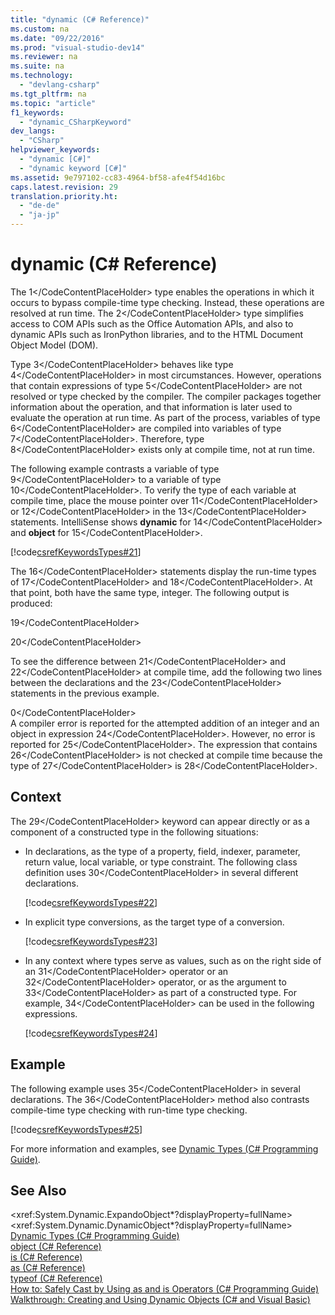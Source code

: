 ```yaml
---
title: "dynamic (C# Reference)"
ms.custom: na
ms.date: "09/22/2016"
ms.prod: "visual-studio-dev14"
ms.reviewer: na
ms.suite: na
ms.technology: 
  - "devlang-csharp"
ms.tgt_pltfrm: na
ms.topic: "article"
f1_keywords: 
  - "dynamic_CSharpKeyword"
dev_langs: 
  - "CSharp"
helpviewer_keywords: 
  - "dynamic [C#]"
  - "dynamic keyword [C#]"
ms.assetid: 9e797102-cc83-4964-bf58-afe4f54d16bc
caps.latest.revision: 29
translation.priority.ht: 
  - "de-de"
  - "ja-jp"
---
```

# dynamic (C# Reference)
The <CodeContentPlaceHolder>1\</CodeContentPlaceHolder> type enables the operations in which it occurs to bypass compile-time type checking. Instead, these operations are resolved at run time. The <CodeContentPlaceHolder>2\</CodeContentPlaceHolder> type simplifies access to COM APIs such as the Office Automation APIs, and also to dynamic APIs such as IronPython libraries, and to the HTML Document Object Model (DOM).  
  
 Type <CodeContentPlaceHolder>3\</CodeContentPlaceHolder> behaves like type <CodeContentPlaceHolder>4\</CodeContentPlaceHolder> in most circumstances. However, operations that contain expressions of type <CodeContentPlaceHolder>5\</CodeContentPlaceHolder> are not resolved or type checked by the compiler. The compiler packages together information about the operation, and that information is later used to evaluate the operation at run time. As part of the process, variables of type <CodeContentPlaceHolder>6\</CodeContentPlaceHolder> are compiled into variables of type <CodeContentPlaceHolder>7\</CodeContentPlaceHolder>. Therefore, type <CodeContentPlaceHolder>8\</CodeContentPlaceHolder> exists only at compile time, not at run time.  
  
 The following example contrasts a variable of type <CodeContentPlaceHolder>9\</CodeContentPlaceHolder> to a variable of type <CodeContentPlaceHolder>10\</CodeContentPlaceHolder>. To verify the type of each variable at compile time, place the mouse pointer over <CodeContentPlaceHolder>11\</CodeContentPlaceHolder> or <CodeContentPlaceHolder>12\</CodeContentPlaceHolder> in the <CodeContentPlaceHolder>13\</CodeContentPlaceHolder> statements. IntelliSense shows **dynamic** for <CodeContentPlaceHolder>14\</CodeContentPlaceHolder> and **object** for <CodeContentPlaceHolder>15\</CodeContentPlaceHolder>.  
  
 [!code[csrefKeywordsTypes#21](../vs140/codesnippet/CSharp/dynamic--csharp-reference-_1.cs)]  
  
 The <CodeContentPlaceHolder>16\</CodeContentPlaceHolder> statements display the run-time types of <CodeContentPlaceHolder>17\</CodeContentPlaceHolder> and <CodeContentPlaceHolder>18\</CodeContentPlaceHolder>. At that point, both have the same type, integer. The following output is produced:  
  
 <CodeContentPlaceHolder>19\</CodeContentPlaceHolder>  
  
 <CodeContentPlaceHolder>20\</CodeContentPlaceHolder>  
  
 To see the difference between <CodeContentPlaceHolder>21\</CodeContentPlaceHolder> and <CodeContentPlaceHolder>22\</CodeContentPlaceHolder> at compile time, add the following two lines between the declarations and the <CodeContentPlaceHolder>23\</CodeContentPlaceHolder> statements in the previous example.  
  
<CodeContentPlaceHolder>0\</CodeContentPlaceHolder>  
 A compiler error is reported for the attempted addition of an integer and an object in expression <CodeContentPlaceHolder>24\</CodeContentPlaceHolder>. However, no error is reported for <CodeContentPlaceHolder>25\</CodeContentPlaceHolder>. The expression that contains <CodeContentPlaceHolder>26\</CodeContentPlaceHolder> is not checked at compile time because the type of <CodeContentPlaceHolder>27\</CodeContentPlaceHolder> is <CodeContentPlaceHolder>28\</CodeContentPlaceHolder>.  
  
## Context  
 The <CodeContentPlaceHolder>29\</CodeContentPlaceHolder> keyword can appear directly or as a component of a constructed type in the following situations:  
  
-   In declarations, as the type of a property, field, indexer, parameter, return value, local variable, or type constraint. The following class definition uses <CodeContentPlaceHolder>30\</CodeContentPlaceHolder> in several different declarations.  
  
     [!code[csrefKeywordsTypes#22](../vs140/codesnippet/CSharp/dynamic--csharp-reference-_2.cs)]  
  
-   In explicit type conversions, as the target type of a conversion.  
  
     [!code[csrefKeywordsTypes#23](../vs140/codesnippet/CSharp/dynamic--csharp-reference-_3.cs)]  
  
-   In any context where types serve as values, such as on the right side of an <CodeContentPlaceHolder>31\</CodeContentPlaceHolder> operator or an <CodeContentPlaceHolder>32\</CodeContentPlaceHolder> operator, or as the argument to <CodeContentPlaceHolder>33\</CodeContentPlaceHolder> as part of a constructed type. For example, <CodeContentPlaceHolder>34\</CodeContentPlaceHolder> can be used in the following expressions.  
  
     [!code[csrefKeywordsTypes#24](../vs140/codesnippet/CSharp/dynamic--csharp-reference-_4.cs)]  
  
## Example  
 The following example uses <CodeContentPlaceHolder>35\</CodeContentPlaceHolder> in several declarations. The <CodeContentPlaceHolder>36\</CodeContentPlaceHolder> method also contrasts compile-time type checking with run-time type checking.  
  
 [!code[csrefKeywordsTypes#25](../vs140/codesnippet/CSharp/dynamic--csharp-reference-_5.cs)]  
  
 For more information and examples, see [Dynamic Types (C# Programming Guide)](../vs140/using-type-dynamic--csharp-programming-guide-.md).  
  
## See Also  
 \<xref:System.Dynamic.ExpandoObject*?displayProperty=fullName>   
 \<xref:System.Dynamic.DynamicObject*?displayProperty=fullName>   
 [Dynamic Types (C# Programming Guide)](../vs140/using-type-dynamic--csharp-programming-guide-.md)   
 [object (C# Reference)](../vs140/object--csharp-reference-.md)   
 [is (C# Reference)](../vs140/is--csharp-reference-.md)   
 [as (C# Reference)](../vs140/as--csharp-reference-.md)   
 [typeof (C# Reference)](../vs140/typeof--csharp-reference-.md)   
 [How to: Safely Cast by Using as and is Operators (C# Programming Guide)](../vs140/how-to--safely-cast-by-using-as-and-is-operators--csharp-programming-guide-.md)   
 [Walkthrough: Creating and Using Dynamic Objects (C# and Visual Basic)](../vs140/walkthrough--creating-and-using-dynamic-objects--csharp-and-visual-basic-.md)
